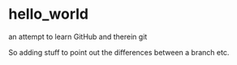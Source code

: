# hello_world
an attempt to learn GitHub and therein git

So adding stuff to point out the differences between a branch etc.
